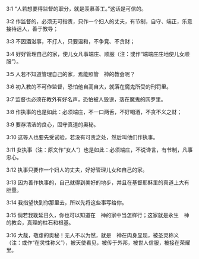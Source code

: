 <a id="1"></a>3:1  “人若想要得监督的职分，就是羡慕善工。”这话是可信的。  

<a id="2"></a>3:2  作监督的，必须无可指责，只作一个妇人的丈夫，有节制，自守、端正，乐意接待远人，善于教导；  

<a id="3"></a>3:3  不因酒滋事，不打人，只要温和，不争竞、不贪财；  

<a id="4"></a>3:4  好好管理自己的家，使儿女凡事端庄、顺服（注：或作“端端庄庄地使儿女顺服”）。  

<a id="5"></a>3:5  人若不知道管理自己的家，焉能照管　神的教会呢？  

<a id="6"></a>3:6  初入教的不可作监督，恐怕他自高自大，就落在魔鬼所受的刑罚里。  

<a id="7"></a>3:7  监督也必须在教外有好名声，恐怕被人毁谤，落在魔鬼的网罗里。  

<a id="8"></a>3:8  作执事的也是如此：必须端庄，不一口两舌，不好喝酒，不贪不义之财；  

<a id="9"></a>3:9  要存清洁的良心，固守真道的奥秘。  

<a id="10"></a>3:10  这等人也要先受试验，若没有可责之处，然后叫他们作执事。  

<a id="11"></a>3:11  女执事（注：原文作“女人”）也是如此：必须端庄，不说谗言，有节制，凡事忠心。  

<a id="12"></a>3:12  执事只要作一个妇人的丈夫，好好管理儿女和自己的家。  

<a id="13"></a>3:13  因为善作执事的，自己就得到美好的地步，并且在基督耶稣里的真道上大有胆量。  

<a id="14"></a>3:14  我指望快到你那里去，所以先将这些事写给你。  

<a id="15"></a>3:15  倘若我耽延日久，你也可以知道在　神的家中当怎样行；这家就是永生　神的教会，真理的柱石和根基。  

<a id="16"></a>3:16  大哉，敬虔的奥秘！无人不以为然，就是　神在肉身显现，被圣灵称义（注：或作“在灵性称义”），被天使看见，被传于外邦，被世人信服，被接在荣耀里。  

